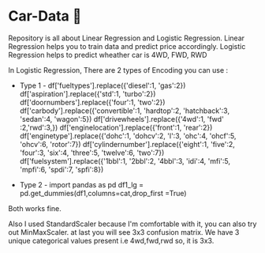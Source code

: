 # Car-Data 🚗
Repository is all about Linear Regression and Logistic Regression. Linear Regression helps you to train data and predict price accordingly. Logistic Regression helps to predict wheather car is 4WD, FWD, RWD

In Logistic Regression,
There are 2 types of Encoding you can use :
* Type 1 -
df['fueltypes'].replace({'diesel':1, 'gas':2})
df['aspiration'].replace({'std':1, 'turbo':2})
df['doornumbers'].replace({'four':1, 'two':2})
df['carbody'].replace({'convertible':1, 'hardtop':2, 'hatchback':3, 'sedan':4, 'wagon':5})
df['drivewheels'].replace({'4wd':1, 'fwd' :2,'rwd':3,})
df['enginelocation'].replace({'front':1, 'rear':2})
df['enginetype'].replace({'dohc':1, 'dohcv':2, 'l':3, 'ohc':4, 'ohcf':5, 'ohcv':6, 'rotor':7})
df['cylindernumber'].replace({'eight':1, 'five':2, 'four':3, 'six':4, 'three':5, 'twelve':6, 'two':7})
df['fuelsystem'].replace({'1bbl':1, '2bbl':2, '4bbl':3, 'idi':4, 'mfi':5, 'mpfi':6, 'spdi':7, 'spfi':8})

* Type 2 -
import pandas as pd
df1_lg = pd.get_dummies(df1,columns=cat,drop_first =True)

Both works fine.

Also I used StandardScaler because I'm comfortable with it, you can also try out MinMaxScaler.
at last you will see 3x3 confusion matrix. We have 3 unique categorical values present i.e 4wd,fwd,rwd so, it is 3x3. 

